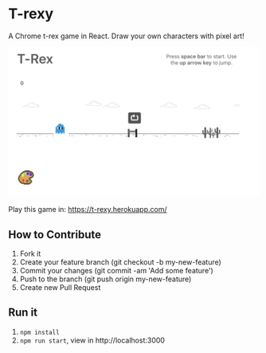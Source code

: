 # T-rexy

A Chrome t-rex game in React.
Draw your own characters with pixel art!

![Game](/src/assets/dino_game_readme.png)

Play this game in: https://t-rexy.herokuapp.com/

## How to Contribute

1. Fork it
2. Create your feature branch (git checkout -b my-new-feature)
3. Commit your changes (git commit -am 'Add some feature')
4. Push to the branch (git push origin my-new-feature)
5. Create new Pull Request

## Run it

1. `npm install`
2. `npm run start`, view in http://localhost:3000
